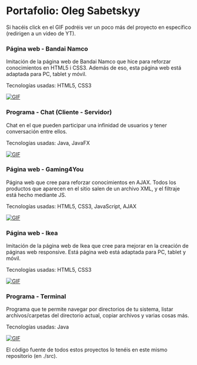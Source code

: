 # Portafolio: Oleg Sabetskyy

Si hacéis click en el GIF podréis ver un poco más del proyecto en específico (redirigen a un video de YT).

### Página web - Bandai Namco

Imitación de la página web de Bandai Namco que hice para reforzar conocimientos en HTML5 i CSS3. Además de eso, esta página web está adaptada para PC, tablet y móvil.

Tecnologías usadas: HTML5, CSS3

[![GIF](https://i.imgur.com/be9qpxY.gif)](https://youtu.be/TeCdlfU-mBU)

### Programa - Chat (Cliente - Servidor)

Chat en el que pueden participar una infinidad de usuarios y tener conversación entre ellos.

Tecnologías usadas: Java, JavaFX

[![GIF](https://i.imgur.com/M7Xi5ut.gif)](https://youtu.be/c7p6v8B0_7g)

### Página web - Gaming4You

Página web que cree para reforzar conocimientos en AJAX. Todos los productos que aparecen en el sitio salen de un archivo XML, y el filtraje está hecho mediante JS.

Tecnologías usadas: HTML5, CSS3, JavaScript, AJAX

[![GIF](https://i.imgur.com/Cp0MY1b.gif)](https://youtu.be/dF-8pCXUKLg)

### Página web - Ikea

Imitación de la página web de Ikea que cree para mejorar en la creación de páginas web responsive. Está página web está adaptada para PC, tablet y móvil.

Tecnologías usadas: HTML5, CSS3

[![GIF](https://i.imgur.com/mR42CsI.gif)](https://youtu.be/FzHA_GnlkE8)

### Programa - Terminal

Programa que te permite navegar por directorios de tu sistema, listar archivos/carpetas del directorio actual, copiar archivos y varias cosas más.

Tecnologías usadas: Java

[![GIF](https://i.imgur.com/p8wsID2.gif)](https://youtu.be/Suo1XjiDKNg)

El código fuente de todos estos proyectos lo tenéis en este mismo repositorio (en ./src).
